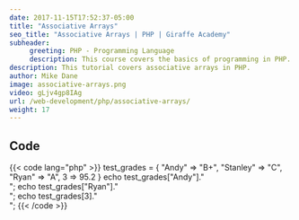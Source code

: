 ```yaml
---
date: 2017-11-15T17:52:37-05:00
title: "Associative Arrays"
seo_title: "Associative Arrays | PHP | Giraffe Academy"
subheader:
     greeting: PHP - Programming Language
     description: This course covers the basics of programming in PHP. Work your way through the videos and we'll teach you everything you need to know to start your programming journey!
description: This tutorial covers associative arrays in PHP.
author: Mike Dane
image: associative-arrays.png
video: gLjv4gp8IAg
url: /web-development/php/associative-arrays/
weight: 17
---
```


## Code

{{< code lang="php" >}}
test_grades = {
    "Andy" => "B+",
    "Stanley" => "C",
    "Ryan" => "A",
    3 => 95.2
}
echo  test_grades["Andy"]."<br>";
echo  test_grades["Ryan"]."<br>";
echo  test_grades[3]."<br>";
{{< /code >}}